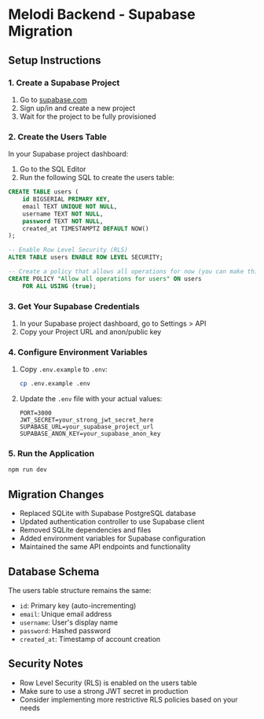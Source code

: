 # Melodi Backend - Supabase Migration

## Setup Instructions

### 1. Create a Supabase Project

1. Go to [supabase.com](https://supabase.com)
2. Sign up/in and create a new project
3. Wait for the project to be fully provisioned

### 2. Create the Users Table

In your Supabase project dashboard:

1. Go to the SQL Editor
2. Run the following SQL to create the users table:

```sql
CREATE TABLE users (
    id BIGSERIAL PRIMARY KEY,
    email TEXT UNIQUE NOT NULL,
    username TEXT NOT NULL,
    password TEXT NOT NULL,
    created_at TIMESTAMPTZ DEFAULT NOW()
);

-- Enable Row Level Security (RLS)
ALTER TABLE users ENABLE ROW LEVEL SECURITY;

-- Create a policy that allows all operations for now (you can make this more restrictive later)
CREATE POLICY "Allow all operations for users" ON users
    FOR ALL USING (true);
```

### 3. Get Your Supabase Credentials

1. In your Supabase project dashboard, go to Settings > API
2. Copy your Project URL and anon/public key

### 4. Configure Environment Variables

1. Copy `.env.example` to `.env`:
   ```bash
   cp .env.example .env
   ```

2. Update the `.env` file with your actual values:
   ```
   PORT=3000
   JWT_SECRET=your_strong_jwt_secret_here
   SUPABASE_URL=your_supabase_project_url
   SUPABASE_ANON_KEY=your_supabase_anon_key
   ```

### 5. Run the Application

```bash
npm run dev
```

## Migration Changes

- Replaced SQLite with Supabase PostgreSQL database
- Updated authentication controller to use Supabase client
- Removed SQLite dependencies and files
- Added environment variables for Supabase configuration
- Maintained the same API endpoints and functionality

## Database Schema

The users table structure remains the same:
- `id`: Primary key (auto-incrementing)
- `email`: Unique email address
- `username`: User's display name
- `password`: Hashed password
- `created_at`: Timestamp of account creation

## Security Notes

- Row Level Security (RLS) is enabled on the users table
- Make sure to use a strong JWT secret in production
- Consider implementing more restrictive RLS policies based on your needs